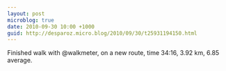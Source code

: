 ```yaml
---
layout: post
microblog: true
date: 2010-09-30 10:00 +1000
guid: http://desparoz.micro.blog/2010/09/30/t25931194150.html
---
```

Finished walk with @walkmeter, on a new route, time 34:16, 3.92 km, 6.85 average.
